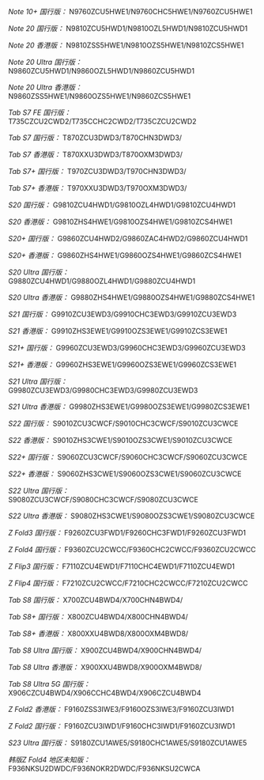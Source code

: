 *Note 10+ 国行版：*
N9760ZCU5HWE1/N9760CHC5HWE1/N9760ZCU5HWE1

*Note 20 国行版：*
N9810ZCU5HWD1/N9810OZL5HWD1/N9810ZCU5HWD1

*Note 20 香港版：*
N9810ZSS5HWE1/N9810OZS5HWE1/N9810ZCS5HWE1

*Note 20 Ultra 国行版：*
N9860ZCU5HWD1/N9860OZL5HWD1/N9860ZCU5HWD1

*Note 20 Ultra 香港版：*
N9860ZSS5HWE1/N9860OZS5HWE1/N9860ZCS5HWE1

*Tab S7 FE 国行版：*
T735CZCU2CWD2/T735CCHC2CWD2/T735CZCU2CWD2

*Tab S7 国行版：*
T870ZCU3DWD3/T870CHN3DWD3/

*Tab S7 香港版：*
T870XXU3DWD3/T870OXM3DWD3/

*Tab S7+ 国行版：*
T970ZCU3DWD3/T970CHN3DWD3/

*Tab S7+ 香港版：*
T970XXU3DWD3/T970OXM3DWD3/

*S20 国行版：*
G9810ZCU4HWD1/G9810OZL4HWD1/G9810ZCU4HWD1

*S20 香港版：*
G9810ZHS4HWE1/G9810OZS4HWE1/G9810ZCS4HWE1

*S20+ 国行版：*
G9860ZCU4HWD2/G9860ZAC4HWD2/G9860ZCU4HWD1

*S20+ 香港版：*
G9860ZHS4HWE1/G9860OZS4HWE1/G9860ZCS4HWE1

*S20 Ultra 国行版：*
G9880ZCU4HWD1/G9880OZL4HWD1/G9880ZCU4HWD1

*S20 Ultra 香港版：*
G9880ZHS4HWE1/G9880OZS4HWE1/G9880ZCS4HWE1

*S21 国行版：*
G9910ZCU3EWD3/G9910CHC3EWD3/G9910ZCU3EWD3

*S21 香港版：*
G9910ZHS3EWE1/G9910OZS3EWE1/G9910ZCS3EWE1

*S21+ 国行版：*
G9960ZCU3EWD3/G9960CHC3EWD3/G9960ZCU3EWD3

*S21+ 香港版：*
G9960ZHS3EWE1/G9960OZS3EWE1/G9960ZCS3EWE1

*S21 Ultra 国行版：*
G9980ZCU3EWD3/G9980CHC3EWD3/G9980ZCU3EWD3

*S21 Ultra 香港版：*
G9980ZHS3EWE1/G9980OZS3EWE1/G9980ZCS3EWE1

*S22 国行版：*
S9010ZCU3CWCF/S9010CHC3CWCF/S9010ZCU3CWCE

*S22 香港版：*
S9010ZHS3CWE1/S9010OZS3CWE1/S9010ZCU3CWCE

*S22+ 国行版：*
S9060ZCU3CWCF/S9060CHC3CWCF/S9060ZCU3CWCE

*S22+ 香港版：*
S9060ZHS3CWE1/S9060OZS3CWE1/S9060ZCU3CWCE

*S22 Ultra 国行版：*
S9080ZCU3CWCF/S9080CHC3CWCF/S9080ZCU3CWCE

*S22 Ultra 香港版：*
S9080ZHS3CWE1/S9080OZS3CWE1/S9080ZCU3CWCE

*Z Fold3 国行版：*
F9260ZCU3FWD1/F9260CHC3FWD1/F9260ZCU3FWD1

*Z Fold4 国行版：*
F9360ZCU2CWCC/F9360CHC2CWCC/F9360ZCU2CWCC

*Z Flip3 国行版：*
F7110ZCU4EWD1/F7110CHC4EWD1/F7110ZCU4EWD1

*Z Flip4 国行版：*
F7210ZCU2CWCC/F7210CHC2CWCC/F7210ZCU2CWCC

*Tab S8 国行版：*
X700ZCU4BWD4/X700CHN4BWD4/

*Tab S8+ 国行版：*
X800ZCU4BWD4/X800CHN4BWD4/

*Tab S8+ 香港版：*
X800XXU4BWD8/X800OXM4BWD8/

*Tab S8 Ultra 国行版：*
X900ZCU4BWD4/X900CHN4BWD4/

*Tab S8 Ultra 香港版：*
X900XXU4BWD8/X900OXM4BWD8/

*Tab S8 Ultra 5G 国行版：*
X906CZCU4BWD4/X906CCHC4BWD4/X906CZCU4BWD4

*Z Fold2 香港版：*
F9160ZSS3IWE3/F9160OZS3IWE3/F9160ZCU3IWD1

*Z Fold2 国行版：*
F9160ZCU3IWD1/F9160CHC3IWD1/F9160ZCU3IWD1

*S23 Ultra 国行版：*
S9180ZCU1AWE5/S9180CHC1AWE5/S9180ZCU1AWE5

*韩版Z Fold4 地区未知版：*
F936NKSU2DWDC/F936NOKR2DWDC/F936NKSU2CWCA

